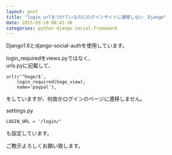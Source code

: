 ```yaml
---
layout: post
title: "login_urlをつけているのにログインサイトに遷移しない　Django"
date: 2015-03-18 08:41:30
categories: python django social-framework
---
```

<p>Django1.6とdjango-social-authを使用しています。</p>

<p>login_requiredをviews.pyではなく、<br>
urls.pyに記載して、</p>

<pre><code>url(r'^hoge/$',
    login_required(hoge_view),
    name='paypal'),
</code></pre>

<p>をしていますが、何故かログインのページに遷移しません。</p>

<p>settings.py</p>

<pre><code>LOGIN_URL = '/login/'
</code></pre>

<p>も設定しています。</p>

<p>ご教示よろしくお願い致します。</p>
